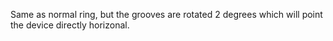 Same as normal ring, but the grooves are rotated 2 degrees which will point the device directly horizonal.